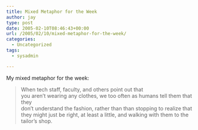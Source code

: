 ```yaml
---
title: Mixed Metaphor for the Week
author: jay
type: post
date: 2005-02-10T08:46:43+00:00
url: /2005/02/10/mixed-metaphor-for-the-week/
categories:
  - Uncategorized
tags:
  - sysadmin

---
```

My mixed metaphor for the week:

> When tech staff, faculty, and others point out that  
> you aren’t wearing any clothes, we too often as humans tell them that they  
> don’t understand the fashion, rather than than stopping to realize that  
> they might just be right, at least a little, and walking with them to the  
> tailor’s shop.